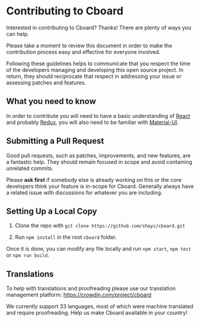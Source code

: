 # Contributing to Cboard

Interested in contributing to Cboard? Thanks! There are plenty of ways you can help.

Please take a moment to review this document in order to make the contribution process easy and effective for everyone involved.

Following these guidelines helps to communicate that you respect the time of the developers managing and developing this open source project. In return, they should reciprocate that respect in addressing your issue or assessing patches and features.

## What you need to know

In order to contribute you will need to have a basic understanding of [React](https://facebook.github.io/react/docs/hello-world.html) and probably [Redux](http://redux.js.org/docs/introduction/CoreConcepts.html), you will also need to be familiar with [Material-UI](https://material-ui-1dab0.firebaseapp.com/).

## Submitting a Pull Request

Good pull requests, such as patches, improvements, and new features, are a fantastic help. They should remain focused in scope and avoid containing unrelated commits.

Please **ask first** if somebody else is already working on this or the core developers think your feature is in-scope for Cboard. Generally always have a related issue with discussions for whatever you are including.

## Setting Up a Local Copy

1. Clone the repo with `git clone https://github.com/shayc/cboard.git`

2. Run `npm install` in the root `cboard` folder.

Once it is done, you can modify any file locally and run `npm start`, `npm test` or `npm run build`.

## Translations

To help with translations and proofreading please use our translation management platform: https://crowdin.com/project/cboard

We currently support 33 languages, most of which were machine translated and require proofreading.
Help us make Cboard available in your country!
